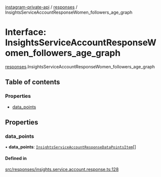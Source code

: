 [instagram-private-api](../../README.md) / [responses](../../modules/responses.md) / InsightsServiceAccountResponseWomen_followers_age_graph

# Interface: InsightsServiceAccountResponseWomen\_followers\_age\_graph

[responses](../../modules/responses.md).InsightsServiceAccountResponseWomen_followers_age_graph

## Table of contents

### Properties

- [data\_points](InsightsServiceAccountResponseWomen_followers_age_graph.md#data_points)

## Properties

### data\_points

• **data\_points**: [`InsightsServiceAccountResponseDataPointsItem`](InsightsServiceAccountResponseDataPointsItem.md)[]

#### Defined in

[src/responses/insights.service.account.response.ts:128](https://github.com/Nerixyz/instagram-private-api/blob/b3351b9/src/responses/insights.service.account.response.ts#L128)
